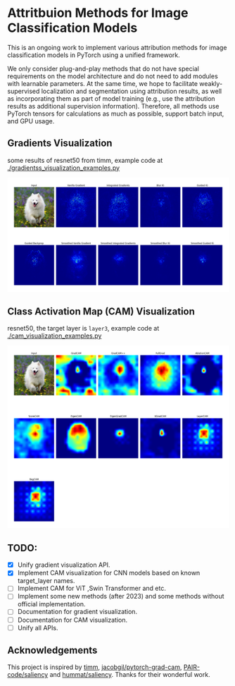 # Attritbuion Methods for Image Classification Models
This is an ongoing work to implement various attribution methods for image classification models in PyTorch using a unified framework. 

We only consider plug-and-play methods that do not have special requirements on the model architecture and do not need to add modules with learnable parameters. At the same time, we hope to facilitate weakly-supervised localization and segmentation using attribution results, as well as incorporating them as part of model training (e.g., use the attribution results as additional supervision information). Therefore, all methods use PyTorch tensors for calculations as much as possible, support batch input, and GPU usage.

## Gradients Visualization
some results of resnet50 from timm, example code at [./gradientss_visualization_examples.py](./gradients_visualization_examples.py)

<img src="./examples/gradients_visualization.png">

## Class Activation Map (CAM) Visualization
resnet50, the target layer is `layer3`, example code at [./cam_visualization_examples.py](./cam_visualization_examples.py)

<img src="./examples/cam_visualization.png">

## TODO:
- [x] Unify gradient visualization API.
- [x] Implement CAM visualization for CNN models based on known target_layer names.
- [ ] Implement CAM for ViT ,Swin Transformer and etc.
- [ ] Implement some new methods (after 2023) and some methods without official implementation.
- [ ] Documentation for gradient visualization.
- [ ] Documentation for CAM visualization.
- [ ] Unify all APIs.

## Acknowledgements
This project is inspired by [timm](https://github.com/huggingface/pytorch-image-models), [jacobgil/pytorch-grad-cam](https://github.com/jacobgil/pytorch-grad-cam), [PAIR-code/saliency](https://github.com/PAIR-code/saliency) and [hummat/saliency](https://github.com/hummat/saliency). Thanks for their wonderful work.

